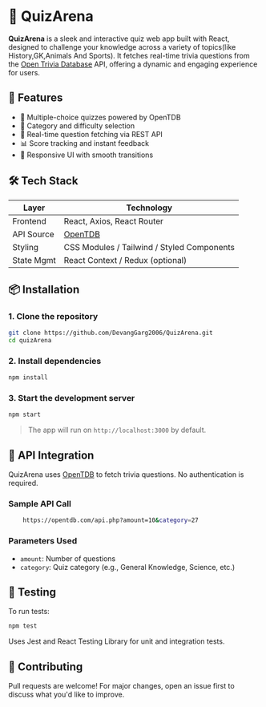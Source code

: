 
# 🎯 QuizArena

**QuizArena** is a sleek and interactive quiz web app built with React, designed to challenge your knowledge across a variety of topics(like History,GK,Animals And Sports). It fetches real-time trivia questions from the [Open Trivia Database](https://opentdb.com/) API, offering a dynamic and engaging experience for users.

## 🚀 Features

- 🧠 Multiple-choice quizzes powered by OpenTDB
- 🎯 Category and difficulty selection
- 🔄 Real-time question fetching via REST API
- 📊 Score tracking and instant feedback
- 🎨 Responsive UI with smooth transitions

## 🛠️ Tech Stack

| Layer       | Technology        |
|-------------|-------------------|
| Frontend    | React, Axios, React Router |
| API Source  | [OpenTDB](https://opentdb.com/) |
| Styling     | CSS Modules / Tailwind / Styled Components |
| State Mgmt  | React Context / Redux (optional) |

## 📦 Installation

### 1. Clone the repository

```bash
git clone https://github.com/DevangGarg2006/QuizArena.git
cd quizArena
```

### 2. Install dependencies

```bash
npm install
```

### 3. Start the development server

```bash
npm start
```

> The app will run on `http://localhost:3000` by default.

## 🔗 API Integration

QuizArena uses [OpenTDB](https://opentdb.com/api_config.php) to fetch trivia questions. No authentication is required.

### Sample API Call

```bash
    https://opentdb.com/api.php?amount=10&category=27

```

### Parameters Used

- `amount`: Number of questions
- `category`: Quiz category (e.g., General Knowledge, Science, etc.)



## 🧪 Testing

To run tests:

```bash
npm test
```

Uses Jest and React Testing Library for unit and integration tests.


## 🤝 Contributing

Pull requests are welcome! For major changes, open an issue first to discuss what you'd like to improve.

